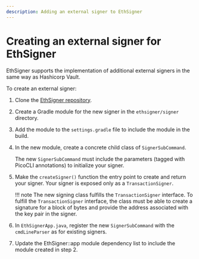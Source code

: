 ```yaml
---
description: Adding an external signer to EthSigner
---
```


# Creating an external signer for EthSigner

EthSigner supports the implementation of additional external signers in the same way as Hashicorp Vault.

To create an external signer:

1. Clone the [EthSigner repository](https://github.com/PegaSysEng/ethsigner).

1. Create a Gradle module for the new signer in the `ethsigner/signer` directory.

1. Add the module to the `settings.gradle` file to include the module in the build.

1. In the new module, create a concrete child class of `SignerSubCommand`.

    The new `SignerSubCommand` must include the parameters (tagged with PicoCLI annotations) to
    initialize your signer.

1. Make the `createSigner()` function the entry point to create and return your signer. Your signer is exposed only as a `TransactionSigner`.

    !!! note
        The new signing class fulfills the `TransactionSigner` interface. To fulfill the `TransactionSigner` interface, the class must be able to create a signature for
        a block of bytes and provide the address associated with the key pair in the signer.

1. In `EthSignerApp.java`, register the new `SignerSubCommand` with the `cmdLineParser` as for existing signers.

1. Update the EthSigner::app module dependency list to include the module created in step 2.

